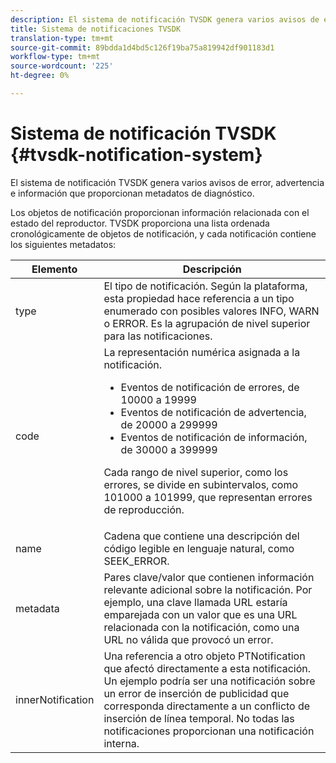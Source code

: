 ```yaml
---
description: El sistema de notificación TVSDK genera varios avisos de error, advertencia e información que proporcionan metadatos de diagnóstico.
title: Sistema de notificaciones TVSDK
translation-type: tm+mt
source-git-commit: 89bdda1d4bd5c126f19ba75a819942df901183d1
workflow-type: tm+mt
source-wordcount: '225'
ht-degree: 0%

---
```



# Sistema de notificación TVSDK {#tvsdk-notification-system}

El sistema de notificación TVSDK genera varios avisos de error, advertencia e información que proporcionan metadatos de diagnóstico.

Los objetos de notificación proporcionan información relacionada con el estado del reproductor. TVSDK proporciona una lista ordenada cronológicamente de objetos de notificación, y cada notificación contiene los siguientes metadatos:

<table frame="all" colsep="1" rowsep="1" id="table_DBA8CACF02DB4AF2B053E560850B49CE"> 
 <thead> 
  <tr rowsep="1"> 
   <th colname="1" class="entry"> Elemento </th> 
   <th colname="2" class="entry"> Descripción </th> 
  </tr> 
 </thead>
 <tbody> 
  <tr rowsep="1"> 
   <td colname="1"><span class="codeph"> type</span> </td> 
   <td colname="2"> El tipo de notificación. Según la plataforma, esta propiedad hace referencia a un tipo enumerado con posibles valores INFO, WARN o ERROR. Es la agrupación de nivel superior para las notificaciones. </td> 
  </tr> 
  <tr rowsep="1"> 
   <td colname="1"><span class="codeph"> code</span> </td> 
   <td colname="2">La representación numérica asignada a la notificación. 
    <ul id="ul_31AB497C6FFA452496DD09B0D78687B9"> 
     <li id="li_53E75022C50246E0982E315D04EFD8B3">Eventos de notificación de errores, de 10000 a 19999 </li> 
     <li id="li_11AE91D1325E4F718228E662C9C55F9A">Eventos de notificación de advertencia, de 20000 a 299999 </li> 
     <li id="li_6D3EA03845294DC2BAD1ACF507639E51">Eventos de notificación de información, de 30000 a 399999 </li> 
    </ul> <p>Cada rango de nivel superior, como los errores, se divide en subintervalos, como 101000 a 101999, que representan errores de reproducción. </p> </td> 
  </tr> 
  <tr rowsep="1"> 
   <td colname="1"><span class="codeph"> name</span> </td> 
   <td colname="2">Cadena que contiene una descripción del código legible en lenguaje natural, como <span class="codeph"> SEEK_ERROR</span>. </td> 
  </tr> 
  <tr rowsep="1"> 
   <td colname="1"><span class="codeph"> metadata</span> </td> 
   <td colname="2">Pares clave/valor que contienen información relevante adicional sobre la notificación. Por ejemplo, una clave llamada <span class="codeph"> URL</span> estaría emparejada con un valor que es una URL relacionada con la notificación, como una URL no válida que provocó un error. </td> 
  </tr> 
  <tr rowsep="0"> 
   <td colname="1"><span class="codeph"> innerNotification</span> </td> 
   <td colname="2">Una referencia a otro objeto <span class="codeph"> PTNotification</span> que afectó directamente a esta notificación. Un ejemplo podría ser una notificación sobre un error de inserción de publicidad que corresponda directamente a un conflicto de inserción de línea temporal. No todas las notificaciones proporcionan una notificación interna. </td> 
  </tr> 
 </tbody> 
</table>